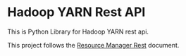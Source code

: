 # Hadoop YARN Rest API

This is Python Library for Hadoop YARN rest api.

This project follows the [Resource Manager Rest](https://hadoop.apache.org/docs/current/hadoop-yarn/hadoop-yarn-site/ResourceManagerRest.html) document.
